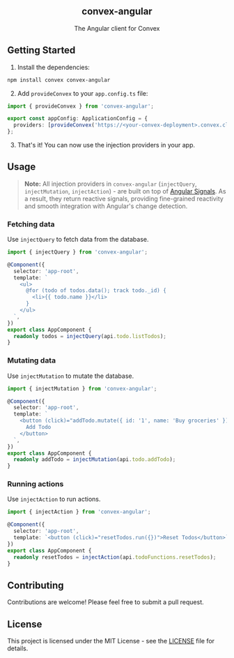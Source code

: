 <p align="center">
  <h2 align="center">convex-angular</h2>

  <p align="center">The Angular client for Convex</p>
</p>

## Getting Started

1. Install the dependencies:

```bash
npm install convex convex-angular
```

2. Add `provideConvex` to your `app.config.ts` file:

```typescript
import { provideConvex } from 'convex-angular';

export const appConfig: ApplicationConfig = {
  providers: [provideConvex('https://<your-convex-deployment>.convex.cloud')],
};
```

3. That's it! You can now use the injection providers in your app.

## Usage

> **Note:** All injection providers in `convex-angular` (`injectQuery`, `injectMutation`, `injectAction`) - are built on top of [Angular Signals](https://angular.dev/essentials/signals). As a result, they return reactive signals, providing fine-grained reactivity and smooth integration with Angular's change detection.

### Fetching data

Use `injectQuery` to fetch data from the database.

```typescript
import { injectQuery } from 'convex-angular';

@Component({
  selector: 'app-root',
  template: `
    <ul>
      @for (todo of todos.data(); track todo._id) {
        <li>{{ todo.name }}</li>
      }
    </ul>
  `,
})
export class AppComponent {
  readonly todos = injectQuery(api.todo.listTodos);
}
```

### Mutating data

Use `injectMutation` to mutate the database.

```typescript
import { injectMutation } from 'convex-angular';

@Component({
  selector: 'app-root',
  template: `
    <button (click)="addTodo.mutate({ id: '1', name: 'Buy groceries' })">
      Add Todo
    </button>
  `,
})
export class AppComponent {
  readonly addTodo = injectMutation(api.todo.addTodo);
}
```

### Running actions

Use `injectAction` to run actions.

```typescript
import { injectAction } from 'convex-angular';

@Component({
  selector: 'app-root',
  template: `<button (click)="resetTodos.run({})">Reset Todos</button>`,
})
export class AppComponent {
  readonly resetTodos = injectAction(api.todoFunctions.resetTodos);
}
```

## Contributing

Contributions are welcome! Please feel free to submit a pull request.

## License

This project is licensed under the MIT License - see the [LICENSE](https://github.com/azhukau-dev/convex-angular/blob/main/LICENSE) file for details.
